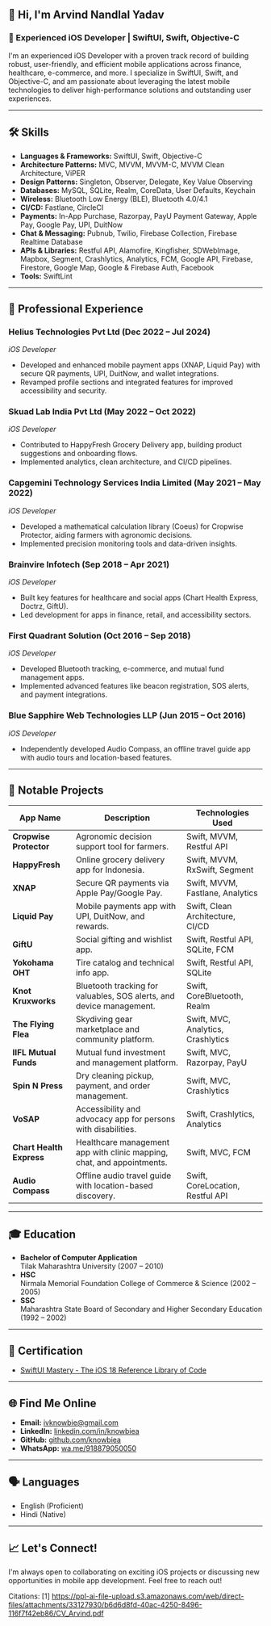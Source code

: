 <!--
**knowbiea/knowbiea** is a ✨ _special_ ✨ repository because its `README.md` (this file) appears on your GitHub profile.

Here are some ideas to get you started:

- 🔭 I’m currently working on ...
- 🌱 I’m currently learning ...
- 👯 I’m looking to collaborate on ...
- 🤔 I’m looking for help with ...
- 💬 Ask me about ...
- 📫 How to reach me: ...
- 😄 Pronouns: ...
- ⚡ Fun fact: ...
-->

## 👋 Hi, I'm Arvind Nandlal Yadav

### 🚀 Experienced iOS Developer | SwiftUI, Swift, Objective-C

I'm an experienced iOS Developer with a proven track record of building robust, user-friendly, and efficient mobile applications across finance, healthcare, e-commerce, and more. I specialize in SwiftUI, Swift, and Objective-C, and am passionate about leveraging the latest mobile technologies to deliver high-performance solutions and outstanding user experiences.

---

## 🛠️ Skills

- **Languages & Frameworks:** SwiftUI, Swift, Objective-C
- **Architecture Patterns:** MVC, MVVM, MVVM-C, MVVM Clean Architecture, ViPER
- **Design Patterns:** Singleton, Observer, Delegate, Key Value Observing
- **Databases:** MySQL, SQLite, Realm, CoreData, User Defaults, Keychain
- **Wireless:** Bluetooth Low Energy (BLE), Bluetooth 4.0/4.1
- **CI/CD:** Fastlane, CircleCI
- **Payments:** In-App Purchase, Razorpay, PayU Payment Gateway, Apple Pay, Google Pay, UPI, DuitNow
- **Chat & Messaging:** Pubnub, Twilio, Firebase Collection, Firebase Realtime Database
- **APIs & Libraries:** Restful API, Alamofire, Kingfisher, SDWebImage, Mapbox, Segment, Crashlytics, Analytics, FCM, Google API, Firebase, Firestore, Google Map, Google & Firebase Auth, Facebook
- **Tools:** SwiftLint

---

## 💼 Professional Experience

### **Helius Technologies Pvt Ltd** (Dec 2022 – Jul 2024)  
*iOS Developer*  
- Developed and enhanced mobile payment apps (XNAP, Liquid Pay) with secure QR payments, UPI, DuitNow, and wallet integrations.
- Revamped profile sections and integrated features for improved accessibility and security.

### **Skuad Lab India Pvt Ltd** (May 2022 – Oct 2022)  
*iOS Developer*  
- Contributed to HappyFresh Grocery Delivery app, building product suggestions and onboarding flows.
- Implemented analytics, clean architecture, and CI/CD pipelines.

### **Capgemini Technology Services India Limited** (May 2021 – May 2022)  
*iOS Developer*  
- Developed a mathematical calculation library (Coeus) for Cropwise Protector, aiding farmers with agronomic decisions.
- Implemented precision monitoring tools and data-driven insights.

### **Brainvire Infotech** (Sep 2018 – Apr 2021)  
*iOS Developer*  
- Built key features for healthcare and social apps (Chart Health Express, Doctrz, GiftU).
- Led development for apps in finance, retail, and accessibility sectors.

### **First Quadrant Solution** (Oct 2016 – Sep 2018)  
*iOS Developer*  
- Developed Bluetooth tracking, e-commerce, and mutual fund management apps.
- Implemented advanced features like beacon registration, SOS alerts, and payment integrations.

### **Blue Sapphire Web Technologies LLP** (Jun 2015 – Oct 2016)  
*iOS Developer*  
- Independently developed Audio Compass, an offline travel guide app with audio tours and location-based features.

---

## 📱 Notable Projects

| App Name                | Description                                                                                   | Technologies Used                  |
|-------------------------|----------------------------------------------------------------------------------------------|------------------------------------|
| **Cropwise Protector**  | Agronomic decision support tool for farmers.                                                 | Swift, MVVM, Restful API           |
| **HappyFresh**          | Online grocery delivery app for Indonesia.                                                   | Swift, MVVM, RxSwift, Segment      |
| **XNAP**                | Secure QR payments via Apple Pay/Google Pay.                                                 | Swift, MVVM, Fastlane, Analytics   |
| **Liquid Pay**          | Mobile payments app with UPI, DuitNow, and rewards.                                          | Swift, Clean Architecture, CI/CD   |
| **GiftU**               | Social gifting and wishlist app.                                                             | Swift, Restful API, SQLite, FCM    |
| **Yokohama OHT**        | Tire catalog and technical info app.                                                         | Swift, Restful API, SQLite         |
| **Knot Kruxworks**      | Bluetooth tracking for valuables, SOS alerts, and device management.                         | Swift, CoreBluetooth, Realm        |
| **The Flying Flea**     | Skydiving gear marketplace and community platform.                                           | Swift, MVC, Analytics, Crashlytics |
| **IIFL Mutual Funds**   | Mutual fund investment and management platform.                                              | Swift, MVC, Razorpay, PayU         |
| **Spin N Press**        | Dry cleaning pickup, payment, and order management.                                          | Swift, MVC, Crashlytics            |
| **VoSAP**               | Accessibility and advocacy app for persons with disabilities.                                | Swift, Crashlytics, Analytics      |
| **Chart Health Express**| Healthcare management app with clinic mapping, chat, and appointments.                       | Swift, MVC, FCM                    |
| **Audio Compass**       | Offline audio travel guide with location-based discovery.                                    | Swift, CoreLocation, Restful API   |

---

## 🎓 Education

- **Bachelor of Computer Application**  
  Tilak Maharashtra University (2007 – 2010)
- **HSC**  
  Nirmala Memorial Foundation College of Commerce & Science (2002 – 2005)
- **SSC**  
  Maharashtra State Board of Secondary and Higher Secondary Education (1992 – 2002)

---

## 🏅 Certification

- [SwiftUI Mastery - The iOS 18 Reference Library of Code](https://ude.my/UC-f0028738-b5f1-4d21-9a7a-4cf994287f9c)

---

## 🌐 Find Me Online

- **Email:** ivknowbie@gmail.com
- **LinkedIn:** [linkedin.com/in/knowbiea](https://www.linkedin.com/in/knowbiea)
- **GitHub:** [github.com/knowbiea](https://github.com/knowbiea)
- **WhatsApp:** [wa.me/918879050050](https://wa.me/918879050050)

---

## 🗣️ Languages

- English (Proficient)
- Hindi (Native)

---

## 📈 Let's Connect!

I'm always open to collaborating on exciting iOS projects or discussing new opportunities in mobile app development. Feel free to reach out!

Citations:
[1] https://ppl-ai-file-upload.s3.amazonaws.com/web/direct-files/attachments/33127930/b6d6d8fd-40ac-4250-8496-116f7f42eb86/CV_Arvind.pdf
